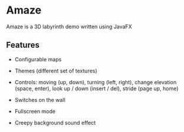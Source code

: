# Amaze

Amaze is a 3D labyrinth demo written using JavaFX

## Features

- Configurable maps

- Themes (different set of textures)

- Controls: moving (up, down), turning (left, right), change elevation (space, enter),
look up / down (insert / del), stride (page up, home)

- Switches on the wall

- Fullscreen mode

- Creepy background sound effect
